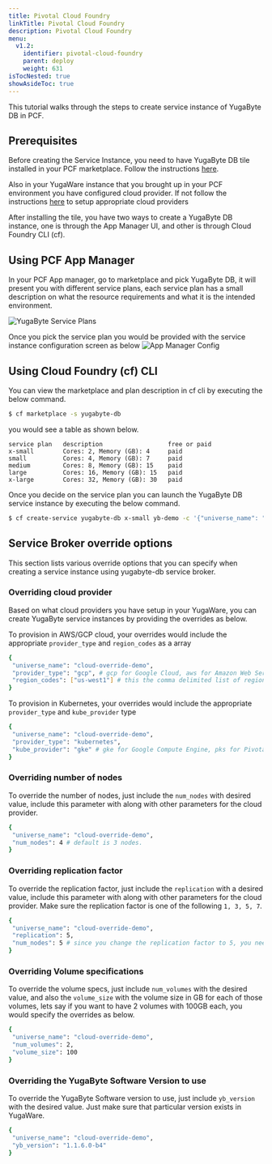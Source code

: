 ```yaml
---
title: Pivotal Cloud Foundry
linkTitle: Pivotal Cloud Foundry
description: Pivotal Cloud Foundry
menu:
  v1.2:
    identifier: pivotal-cloud-foundry
    parent: deploy
    weight: 631
isTocNested: true
showAsideToc: true
---
```


This tutorial walks through the steps to create service instance of YugaByte DB in PCF.  

## Prerequisites

Before creating the Service Instance, you need to have YugaByte DB tile installed in your PCF marketplace. Follow the instructions
[here](https://docs.pivotal.io/partners/yugabyte-db/).

Also in your YugaWare instance that you brought up in your PCF environment you have configured cloud provider. If not follow the
instructions [here](../enterprise-edition/configure-cloud-providers/) to setup appropriate cloud
providers

After installing the tile, you have two ways to create a YugaByte DB instance, one is through the App Manager UI, and other is through
Cloud Foundry CLI (cf).

## Using PCF App Manager
In your PCF App manager, go to marketplace and pick YugaByte DB, it will present you with different service plans,
each service plan has a small description on what the resource requirements and what it is the intended environment.

![YugaByte Service Plans](/images/deploy/pivotal-cloud-foundry/service-plan-choices.png)

Once you pick the service plan you would be provided with the service instance configuration screen as below
![App Manager Config](/images/deploy/pivotal-cloud-foundry/apps-manager-config.png)

## Using Cloud Foundry (cf) CLI
You can view the marketplace and plan description in cf cli by executing the below command.
```sh
$ cf marketplace -s yugabyte-db
```
you would see a table as shown below.
```
service plan   description                  free or paid
x-small        Cores: 2, Memory (GB): 4     paid
small          Cores: 4, Memory (GB): 7     paid
medium         Cores: 8, Memory (GB): 15    paid
large          Cores: 16, Memory (GB): 15   paid
x-large        Cores: 32, Memory (GB): 30   paid
```

Once you decide on the service plan you can launch the YugaByte DB service instance by executing the below command.
```sh
$ cf create-service yugabyte-db x-small yb-demo -c '{"universe_name": "yb-demo"}'
```

## Service Broker override options
This section lists various override options that you can specify when creating a service instance using yugabyte-db service broker.

### Overriding cloud provider

Based on what cloud providers you have setup in your YugaWare, you can create YugaByte service instances by providing
the overrides as below.

To provision in AWS/GCP cloud, your overrides would include the appropriate `provider_type` and `region_codes` as a array

```sh
{
 "universe_name": "cloud-override-demo",
 "provider_type": "gcp", # gcp for Google Cloud, aws for Amazon Web Service
 "region_codes": ["us-west1"] # this the comma delimited list of regions
}
```

To provision in Kubernetes, your overrides would include the appropriate `provider_type` and `kube_provider` type

```sh
{
 "universe_name": "cloud-override-demo",
 "provider_type": "kubernetes",
 "kube_provider": "gke" # gke for Google Compute Engine, pks for Pivotal Container Service (default)
}
```

### Overriding number of nodes

To override the number of nodes, just include the `num_nodes` with desired value, include this parameter with along with
other parameters for the cloud provider.

```sh
{
 "universe_name": "cloud-override-demo",
 "num_nodes": 4 # default is 3 nodes.
}
```

### Overriding replication factor

To override the replication factor, just include the `replication` with a desired value, include this parameter with along with
other parameters for the cloud provider. Make sure the replication factor is one of the following `1, 3, 5, 7`.

```sh
{
 "universe_name": "cloud-override-demo",
 "replication": 5,
 "num_nodes": 5 # since you change the replication factor to 5, you need to override the num_nodes to be 5 minimum.
}
```

### Overriding Volume specifications
To override the volume specs, just include `num_volumes` with the desired value, and also the `volume_size` with the volume size
in GB for each of those volumes, lets say if you want to have 2 volumes with 100GB each, you would specify the overrides as below.

```sh
{
 "universe_name": "cloud-override-demo",
 "num_volumes": 2,
 "volume_size": 100
}
```

### Overriding the YugaByte Software Version to use
To override the YugaByte Software version to use, just include `yb_version` with the desired value. Just make sure that particular
version exists in YugaWare.

```sh
{
 "universe_name": "cloud-override-demo",
 "yb_version": "1.1.6.0-b4"
}
```
